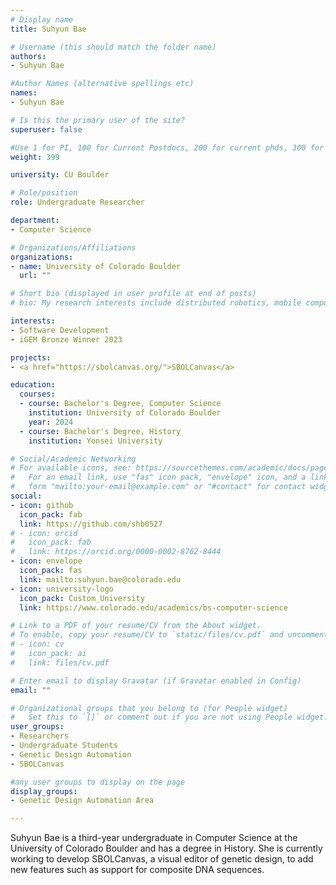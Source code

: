 ```yaml
---
# Display name
title: Suhyun Bae

# Username (this should match the folder name)
authors:
- Suhyun Bae

#Author Names (alternative spellings etc)
names:
- Suhyun Bae

# Is this the primary user of the site?
superuser: false

#Use 1 for PI, 100 for Current Postdocs, 200 for current phds, 300 for current masters, 400 for current undergrads, 800 for alum postdocs, 810 for alum phds, 820 for alum masters, and 830 for alum undergrads, 900 for tools, 1000 for projects
weight: 399

university: CU Boulder

# Role/position
role: Undergraduate Researcher

department:
- Computer Science

# Organizations/Affiliations
organizations:
- name: University of Colorado Boulder
  url: ""

# Short bio (displayed in user profile at end of posts)
# bio: My research interests include distributed robotics, mobile computing and programmable matter.

interests:
- Software Development
- iGEM Bronze Winner 2023

projects:
- <a href="https://sbolcanvas.org/">SBOLCanvas</a>

education:
  courses:
  - course: Bachelor's Degree, Computer Science
    institution: University of Colorado Boulder
    year: 2024
  - course: Bachelor's Degree, History
    institution: Yonsei University

# Social/Academic Networking
# For available icons, see: https://sourcethemes.com/academic/docs/page-builder/#icons
#   For an email link, use "fas" icon pack, "envelope" icon, and a link in the
#   form "mailto:your-email@example.com" or "#contact" for contact widget.
social:
- icon: github
  icon_pack: fab
  link: https://github.com/shb0527
# - icon: orcid
#   icon_pack: fab
#   link: https://orcid.org/0000-0002-8762-8444
- icon: envelope
  icon_pack: fas
  link: mailto:suhyun.bae@colorado.edu 
- icon: university-logo
  icon_pack: Custom_University
  link: https://www.colorado.edu/academics/bs-computer-science

# Link to a PDF of your resume/CV from the About widget.
# To enable, copy your resume/CV to `static/files/cv.pdf` and uncomment the lines below.
# - icon: cv
#   icon_pack: ai
#   link: files/cv.pdf

# Enter email to display Gravatar (if Gravatar enabled in Config)
email: ""

# Organizational groups that you belong to (for People widget)
#   Set this to `[]` or comment out if you are not using People widget.
user_groups:
- Researchers
- Undergraduate Students
- Genetic Design Automation
- SBOLCanvas

#any user groups to display on the page
display_groups:
- Genetic Design Automation Area

---
```


Suhyun Bae is a third-year undergraduate in Computer Science at the University of Colorado Boulder and has a degree in History. 
She is currently working to develop SBOLCanvas, a visual editor of genetic design, to add new features such as support for composite DNA sequences. 

